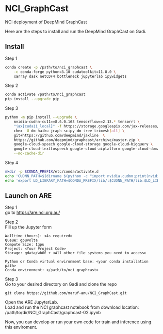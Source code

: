 # NCI_GraphCast
NCI deployment of DeepMind GraphCast

Here are the steps to install and run the DeepMind GraphCast on Gadi.

## Install
Step 1
```bash
conda create -p /path/to/nci_graphcast \
	-c conda-forge python=3.10 cudatoolkit=11.8.0 \
	xarray dask netCDF4 bottleneck jupyterlab ipywidgets 
``` 
Step 2
```bash
conda activate /path/to/nci_graphcast
pip install --upgrade pip
```

Step 3
```bash
python -m pip install --upgrade \
	nvidia-cudnn-cu11==8.6.0.163 tensorflow==2.13.* tensorrt \
	"jax[cuda11_local]" -f https://storage.googleapis.com/jax-releases/jax_cuda_releases.html \
	chex -U dm-haiku jraph scipy dm-tree trimesh[all] \
	git+https://github.com/deepmind/jaxline  \
	https://github.com/deepmind/graphcast/archive/master.zip \
	google-cloud-speech google-cloud-storage google-cloud-bigquery \
	google-cloud-texttospeech google-cloud-aiplatform google-cloud-domains \
	--no-cache-dir
```
Step 4

```bash
mkdir -p $CONDA_PREFIX/etc/conda/activate.d
echo 'CUDNN_PATH=$(dirname $(python -c "import nvidia.cudnn;print(nvidia.cudnn.__file__)"))' >> $CONDA_PREFIX/etc/conda/activate.d/env_vars.sh
echo 'export LD_LIBRARY_PATH=$CONDA_PREFIX/lib/:$CUDNN_PATH/lib:$LD_LIBRARY_PATH' >> $CONDA_PREFIX/etc/conda/activate.d/env_vars.sh

```


## Launch on ARE

Step 1 <br>
go to https://are.nci.org.au/

Step 2 <br>
Fill up the Jupyter form
```
Walltime (hours): <As required>
Queue: gpuvolta
Compute Size: 1gpu
Project: <Your Project Code>
Storage: gdata/wb00 + <All other file systems you need to access>

Python or Conda virtual environment base: <your conda installation path>
Conda environment: </path/to/nci_graphcast>

```

Step 3 <br>
Go to your desired directory on Gadi and clone the repo
```
git clone https://github.com/maruf-anu/NCI_GraphCast.git
```
Open the ARE JupyterLab. <br>
Load and run the NCI graphcast notebook from download location: /path/to/dir/NCI_GraphCast/graphcast-02.ipynb

Now, you can develop or run your own code for train and inference using this enviroment. 


